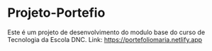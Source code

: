 # Projeto-Portefio #
Este é um projeto de desenvolvimento do modulo base do curso de Tecnologia da Escola DNC.
Link: https://portefoliomaria.netlify.app
